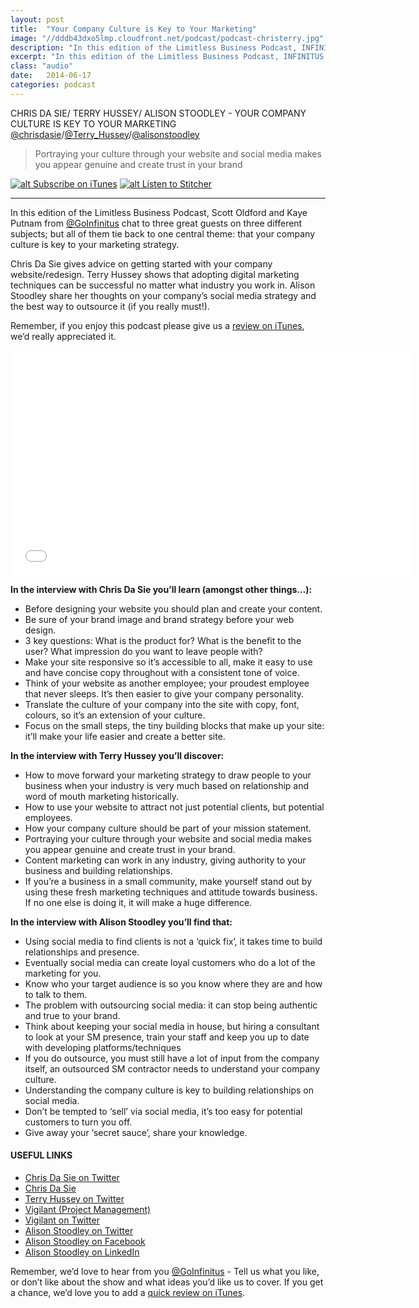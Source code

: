 ```yaml
---
layout: post
title:  "Your Company Culture is Key to Your Marketing"
image: "//dddb43dxo5lmp.cloudfront.net/podcast/podcast-christerry.jpg"
description: "In this edition of the Limitless Business Podcast, INFINITUS chat to three great guests on three different subjects; but all of them tie back to one central theme: that your company culture is key to your marketing strategy." 
excerpt: "In this edition of the Limitless Business Podcast, INFINITUS chat to three great guests on three different subjects; but all of them tie back to one central theme: that your company culture is key to your marketing strategy."
class: "audio"
date:   2014-06-17
categories: podcast
---
```


CHRIS DA SIE/ TERRY HUSSEY/ ALISON STOODLEY - YOUR COMPANY CULTURE IS KEY TO YOUR MARKETING [@chrisdasie](http://twitter.com/chrisdasie)/[@Terry_Hussey](http://twitter.com/terry_hussey)/[@alisonstoodley](http://twitter.com/alisonstoodley)

>Portraying your culture through your website and social media makes you appear genuine and create trust in your brand

[![alt Subscribe on iTunes](//dddb43dxo5lmp.cloudfront.net/podcast/Subscribe_on_iTunes_Badge_US-UK_110x40_0824.png "Subscribe on iTunes")](https://itunes.apple.com/us/podcast/your-company-culture-is-key/id873320660?i=314929385mt=2)
[![alt Listen to Stitcher](//cloudfront.assets.stitcher.com/promo.assets/stitcher-banner-120x90.jpg "Listen to Stitcher")](http://www.stitcher.com/s?eid=34396866&refid=stpr)

*****

In this edition of the Limitless Business Podcast, Scott Oldford and Kaye Putnam from [@GoInfinitus](http://twitter.com/goinfinitus)  chat to three great guests on three different subjects; but all of them tie back to one central theme: that your company culture is key to your marketing strategy.

Chris Da Sie gives advice on getting started with your company website/redesign.
Terry Hussey shows that adopting digital marketing techniques can be successful no matter what industry you work in.
Alison Stoodley share her thoughts on your company’s social media strategy and the best way to outsource it (if you really must!).

Remember, if you enjoy this podcast please give us a [review on iTunes](https://itunes.apple.com/us/podcast/limitless-business-podcast/id873320660?mt=2), we’d really appreciated it.

<iframe style="border: none" src="//html5-player.libsyn.com/embed/episode/id/2894369/height/360/width/640/theme/standard/direction/no/autoplay/no/autonext/no/thumbnail/yes/preload/no/no_addthis/no/" height="360" width="640" scrolling="no"  allowfullscreen webkitallowfullscreen mozallowfullscreen oallowfullscreen msallowfullscreen></iframe>


**In the interview with Chris Da Sie you’ll learn (amongst other things…):**
  
- Before designing your website you should plan and create your content.
- Be sure of your brand image and brand strategy before your web design.
- 3 key questions: What is the product for? What is the benefit to the user? What impression do you want to leave people with?
- Make your site responsive so it’s accessible to all, make it easy to use and have concise copy throughout with a consistent tone of voice.
- Think of your website as another employee; your proudest employee that never sleeps. It’s then easier to give your company personality.
- Translate the culture of your company into the site with copy, font, colours, so it’s an extension of your culture.
- Focus on the small steps, the tiny building blocks that make up your site: it’ll make your life easier and create a better site.

**In the interview with Terry Hussey you’ll discover:**
  
- How to move forward your marketing strategy to draw people to your business when your industry is very much based on relationship and word of mouth marketing historically.
- How to use your website to attract not just potential clients, but potential employees.
- How your company culture should be part of your mission statement.
- Portraying your culture through your website and social media makes you appear genuine and create trust in your brand.
- Content marketing can work in any industry, giving authority to your business and building relationships.
- If you’re a business in a small community, make yourself stand out by using these fresh marketing techniques and attitude towards business. If no one else is doing it, it will make a huge difference.

**In the interview with Alison Stoodley you’ll find that:**
  
- Using social media to find clients is not a ‘quick fix’, it takes time to build relationships and presence.
- Eventually social media can create loyal customers who do a lot of the marketing for you.
- Know who your target audience is so you know where they are and how to talk to them.
- The problem with outsourcing social media: it can stop being authentic and true to your brand.
- Think about keeping your social media in house, but hiring a consultant to look at your SM presence, train your staff and keep you up to date with developing platforms/techniques
- If you do outsource, you must still have a lot of input from the company itself, an outsourced SM contractor needs to understand your company culture.
- Understanding the company culture is key to building relationships on social media.
- Don’t be tempted to ‘sell’ via social media, it’s too easy for potential customers to turn you off.
- Give away your ‘secret sauce’, share your knowledge.


#### USEFUL LINKS
- [Chris Da Sie on Twitter](http://www.twitter.com/chrisdasie)
- [Chris Da Sie](http://www.chrisdasie.com)
- [Terry Hussey on Twitter](http://www.twitter.com/Terry_Hussey)
- [Vigilant (Project Management)](https://www.vigilantmanagement.ca)
- [Vigilant on Twitter](http://www.twitter.com/Vigilant_PM)
- [Alison Stoodley on Twitter](http://www.twitter.com/alisonstoodley)
- [Alison Stoodley on Facebook](http://www.facebook.com/AlisonStoodleyEnterprises)
- [Alison Stoodley on LinkedIn](http://www.linkedin.com/in/alisonstoodley)
 
Remember, we’d love to hear from you [@GoInfinitus](http://twitter.com/goinfinitus) - Tell us what you like, or don’t like about the show and what ideas you’d like us to cover. If you get a chance, we’d love you to add a [quick review on iTunes](https://itunes.apple.com/us/podcast/limitless-business-podcast/id873320660?mt=2).